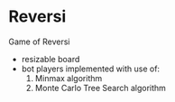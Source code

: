 # Reversi
Game of Reversi

- resizable board
- bot players implemented with use of:
  1. Minmax algorithm 
  2. Monte Carlo Tree Search algorithm
